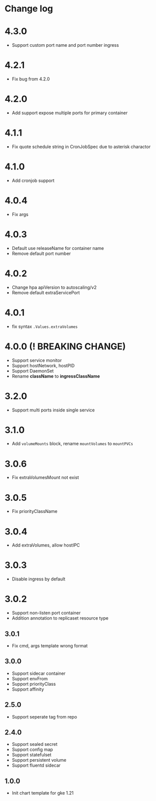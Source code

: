 # Change log

# 4.3.0

- Support custom port name and port number ingress

# 4.2.1

- Fix bug from 4.2.0

# 4.2.0

- Add support expose multiple ports for primary container

# 4.1.1

- Fix quote schedule string in CronJobSpec due to asterisk charactor

# 4.1.0

- Add cronjob support

# 4.0.4

- Fix args

# 4.0.3

- Default use releaseName for container name
- Remove default port number

# 4.0.2

- Change hpa apiVersion to autoscaling/v2
- Remove default extraServicePort

# 4.0.1

- fix syntax `.Values.extraVolumes`

# 4.0.0 (**! BREAKING CHANGE**)

- Support service monitor
- Support hostNetwork, hostPID
- Support DaemonSet
- Rename **className** to **ingressClassName**

# 3.2.0

- Support multi ports inside single service

# 3.1.0

- Add `volumeMounts` block, rename `mountVolumes` to `mountPVCs`

# 3.0.6

- Fix extraVolumesMount not exist

# 3.0.5

- Fix priorityClassName

# 3.0.4

- Add extraVolumes, allow hostIPC

# 3.0.3

- Disable ingress by default

# 3.0.2

- Support non-listen port container
- Addition annotation to replicaset resource type

## 3.0.1

- Fix cmd, args template wrong format

## 3.0.0

- Support sidecar container
- Support envFrom
- Support priorityClass
- Support affinity

## 2.5.0

- Support seperate tag from repo

## 2.4.0

- Support sealed secret
- Support config map
- Support statefulset
- Support persistent volume
- Support fluentd sidecar

## 1.0.0

- Init chart template for gke 1.21
